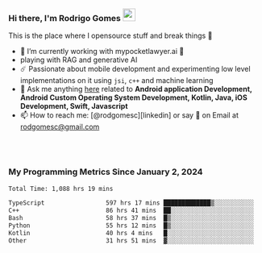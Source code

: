 
### Hi there, I'm Rodrigo Gomes <img src="https://media.giphy.com/media/hvRJCLFzcasrR4ia7z/giphy.gif" width="25px">
This is the place where I opensource stuff and break things 🤣
- 🔭 I’m currently working with mypocketlawyer.ai 💜
- playing with RAG and generative AI
- ☄️ Passionate about mobile development and experimenting low level implementations on it using `jsi`, `c++` and machine learning
- 💬 Ask me anything [here](https://github.com/rodgomesc/rodgomesc/issues) related to <b>Android application Development, Android Custom Operating System Development, Kotlin, Java, iOS Development, Swift, Javascript</b>
- 📫 How to reach me: [@rodgomesc][linkedin] or say 👋 on Email at [rodgomesc@gmail.com](mailto:rodgomesc@gmail.com)


<br/>

<!-- 
<picture>
  <img src="/github-metrics.svg" alt="Metrics">
</picture>
-->

</br>

### My Programming Metrics Since January 2, 2024 


<!--START_SECTION:waka-->

```txt
Total Time: 1,088 hrs 19 mins

TypeScript                 597 hrs 17 mins █████████████▒░░░░░░░░░░░   53.32 %
C++                        86 hrs 41 mins  ██░░░░░░░░░░░░░░░░░░░░░░░   07.74 %
Bash                       58 hrs 37 mins  █▒░░░░░░░░░░░░░░░░░░░░░░░   05.23 %
Python                     55 hrs 12 mins  █▒░░░░░░░░░░░░░░░░░░░░░░░   04.93 %
Kotlin                     40 hrs 4 mins   █░░░░░░░░░░░░░░░░░░░░░░░░   03.58 %
Other                      31 hrs 51 mins  ▓░░░░░░░░░░░░░░░░░░░░░░░░   02.84 %
```

<!--END_SECTION:waka-->
